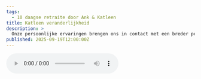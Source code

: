 ```yaml
---
tags:
  - 10 daagse retraite door Ank & Katleen
title: Katleen veranderlijkheid
description: >
  Onze persoonlijke ervaringen brengen ons in contact met een breder perspectief: wat eigen is aan levensprocessen, zoals veranderlijkheid
published: 2025-09-19T12:00:00Z
---
```


<audio controls class="w-full">
  <source src="/lezingen/Lezing Katleen veranderlijkheid, Maanhoeve aug 25.mp3" type="audio/mp3" />
</audio>
